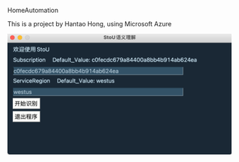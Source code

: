HomeAutomation

This is a project by Hantao Hong, using Microsoft Azure

![Start Menu](https://github.com/Honghant/HomeAutomation/blob/master/Screen%20Shot%202021-07-17%20at%202.09.24%20PM.png)
